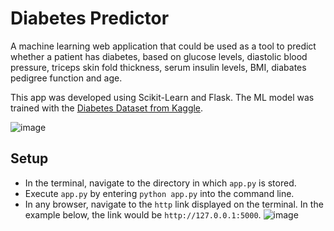 # Diabetes Predictor
A machine learning web application that could be used as a tool to predict whether a patient has diabetes, based on glucose levels, diastolic blood pressure, triceps skin fold thickness, serum insulin levels, BMI, diabates pedigree function and age.

This app was developed using Scikit-Learn and Flask. The ML model was trained with the [Diabetes Dataset from Kaggle](https://www.kaggle.com/datasets/mathchi/diabetes-data-set).

![image](https://user-images.githubusercontent.com/69637288/162502236-c4fa50fb-bc55-4e7c-94d7-4825abf23f10.png)

## Setup
- In the terminal, navigate to the directory in which `app.py` is stored.
- Execute `app.py` by entering `python app.py` into the command line.
- In any browser, navigate to the `http` link displayed on the terminal. In the example below, the link would be `http://127.0.0.1:5000`.
  ![image](https://user-images.githubusercontent.com/69637288/162501963-60449660-a2a0-489f-b4cf-e096c4a74448.png)
